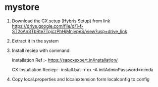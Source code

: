 # mystore

1. Download the CX setup (Hybris Setup) from link https://drive.google.com/file/d/1-f-ST2oAn3TbRte7TpjczPhHjMniypeS/view?usp=drive_link
2. Extract it in the system
3. Install reciep with command

     Installation Ref :- https://sapcxexpert.in/installation/
   
     CX Installation Reciep:- install.bat -r cx -A initAdminPassword=nimda
5. Copy local.properties and localextension form localconfig to config 
